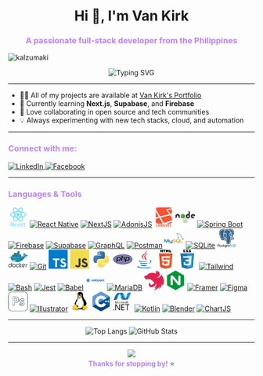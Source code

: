 <h1 align="center">Hi 👋, I'm Van Kirk</h1>
<h3 align="center" style="color:#b983ff;">A passionate full-stack developer from the Philippines</h3>

<p align="left">
  <img src="https://komarev.com/ghpvc/?username=kalzumaki&label=Profile%20views&color=8f5eff&style=flat" alt="kalzumaki" />
</p>

<p align="center">
  <img src="https://readme-typing-svg.demolab.com?font=Fira+Code&weight=500&pause=1200&color=B983FF&center=true&vCenter=true&width=450&lines=Full-stack+Developer;Open+Source+Enthusiast;Clean+Code+Advocate;Cloud+and+Mobile+Lover;Always+Learning+and+Building" alt="Typing SVG" />
</p>

---

- 👨‍💻 All of my projects are available at [Van Kirk's Portfolio](https://portfolio-bn2l.onrender.com/)
- 🌱 Currently learning **Next.js**, **Supabase**, and **Firebase**
- 🤝 Love collaborating in open source and tech communities
- 💡 Always experimenting with new tech stacks, cloud, and automation

---

<h3 align="left" style="color:#b983ff;">Connect with me:</h3>
<p align="left">
  <a href="https://linkedin.com/in/van-kirk-lumantas" target="blank">
    <img align="center" src="https://img.shields.io/badge/LinkedIn-%23795EFF?style=for-the-badge&logo=linkedin&logoColor=white" alt="LinkedIn" />
  </a>
  <a href="https://fb.com/kalzumaki.91" target="blank">
    <img align="center" src="https://img.shields.io/badge/Facebook-%238f5eff?style=for-the-badge&logo=facebook&logoColor=white" alt="Facebook" />
  </a>
</p>

---

<h3 align="left" style="color:#b983ff;">Languages & Tools</h3>

<p align="left">
  <!-- Main Stacks -->
  <a href="https://reactjs.org/" target="_blank"><img src="https://raw.githubusercontent.com/devicons/devicon/master/icons/react/react-original-wordmark.svg" width="40" alt="React" /></a>
  <a href="https://reactnative.dev/" target="_blank"><img src="https://reactnative.dev/img/header_logo.svg" width="40" alt="React Native" /></a>
  <a href="https://nextjs.org/" target="_blank"><img src="https://cdn.worldvectorlogo.com/logos/nextjs-2.svg" width="40" alt="NextJS" /></a>
  <a href="https://adonisjs.com/" target="_blank"><img src="https://avatars.githubusercontent.com/u/13810340?s=200&v=4" width="40" alt="AdonisJS" /></a>
  <a href="https://laravel.com/" target="_blank"><img src="https://raw.githubusercontent.com/devicons/devicon/master/icons/laravel/laravel-plain-wordmark.svg" width="40" alt="Laravel" /></a>
  <a href="https://nodejs.org/" target="_blank"><img src="https://raw.githubusercontent.com/devicons/devicon/master/icons/nodejs/nodejs-original-wordmark.svg" width="40" alt="NodeJS" /></a>
  <a href="https://spring.io/" target="_blank"><img src="https://www.vectorlogo.zone/logos/springio/springio-icon.svg" width="40" alt="Spring Boot" /></a>
  <a href="https://firebase.google.com/" target="_blank"><img src="https://www.vectorlogo.zone/logos/firebase/firebase-icon.svg" width="40" alt="Firebase" /></a>
  <a href="https://supabase.com/" target="_blank"><img src="https://avatars.githubusercontent.com/u/54469796?s=200&v=4" width="40" alt="Supabase" /></a>
  <a href="https://graphql.org/" target="_blank"><img src="https://www.vectorlogo.zone/logos/graphql/graphql-icon.svg" width="40" alt="GraphQL" /></a>
  <a href="https://www.postman.com/" target="_blank"><img src="https://www.vectorlogo.zone/logos/getpostman/getpostman-icon.svg" width="40" alt="Postman" /></a>
  <a href="https://www.mysql.com/" target="_blank"><img src="https://raw.githubusercontent.com/devicons/devicon/master/icons/mysql/mysql-original-wordmark.svg" width="40" alt="MySQL" /></a>
  <a href="https://www.sqlite.org/" target="_blank"><img src="https://www.vectorlogo.zone/logos/sqlite/sqlite-icon.svg" width="40" alt="SQLite" /></a>
  <a href="https://www.postgresql.org/" target="_blank"><img src="https://raw.githubusercontent.com/devicons/devicon/master/icons/postgresql/postgresql-original-wordmark.svg" width="40" alt="PostgreSQL" /></a>
  <a href="https://docker.com/" target="_blank"><img src="https://raw.githubusercontent.com/devicons/devicon/master/icons/docker/docker-original-wordmark.svg" width="40" alt="Docker" /></a>
  <a href="https://git-scm.com/" target="_blank"><img src="https://www.vectorlogo.zone/logos/git-scm/git-scm-icon.svg" width="40" alt="Git" /></a>
  <a href="https://www.typescriptlang.org/" target="_blank"><img src="https://raw.githubusercontent.com/devicons/devicon/master/icons/typescript/typescript-original.svg" width="40" alt="TypeScript" /></a>
  <a href="https://developer.mozilla.org/en-US/docs/Web/JavaScript" target="_blank"><img src="https://raw.githubusercontent.com/devicons/devicon/master/icons/javascript/javascript-original.svg" width="40" alt="JavaScript" /></a>
  <a href="https://www.python.org/" target="_blank"><img src="https://raw.githubusercontent.com/devicons/devicon/master/icons/python/python-original.svg" width="40" alt="Python" /></a>
  <a href="https://www.php.net/" target="_blank"><img src="https://raw.githubusercontent.com/devicons/devicon/master/icons/php/php-original.svg" width="40" alt="PHP" /></a>
  <a href="https://www.java.com/" target="_blank"><img src="https://raw.githubusercontent.com/devicons/devicon/master/icons/java/java-original.svg" width="40" alt="Java" /></a>
  <a href="https://www.w3.org/html/" target="_blank"><img src="https://raw.githubusercontent.com/devicons/devicon/master/icons/html5/html5-original-wordmark.svg" width="40" alt="HTML5" /></a>
  <a href="https://www.w3schools.com/css/" target="_blank"><img src="https://raw.githubusercontent.com/devicons/devicon/master/icons/css3/css3-original-wordmark.svg" width="40" alt="CSS3" /></a>
  <a href="https://tailwindcss.com/" target="_blank"><img src="https://www.vectorlogo.zone/logos/tailwindcss/tailwindcss-icon.svg" width="40" alt="Tailwind" /></a>
  <a href="https://bash.gnu.org/" target="_blank"><img src="https://www.vectorlogo.zone/logos/gnu_bash/gnu_bash-icon.svg" width="40" alt="Bash" /></a>
  <a href="https://jestjs.io/" target="_blank"><img src="https://www.vectorlogo.zone/logos/jestjsio/jestjsio-icon.svg" width="40" alt="Jest" /></a>
  <a href="https://babeljs.io/" target="_blank"><img src="https://www.vectorlogo.zone/logos/babeljs/babeljs-icon.svg" width="40" alt="Babel" /></a>
  <a href="https://webpack.js.org/" target="_blank"><img src="https://raw.githubusercontent.com/devicons/devicon/master/icons/webpack/webpack-original-wordmark.svg" width="40" alt="Webpack" /></a>
  <a href="https://mariadb.org/" target="_blank"><img src="https://www.vectorlogo.zone/logos/mariadb/mariadb-icon.svg" width="40" alt="MariaDB" /></a>
  <a href="https://nestjs.com/" target="_blank"><img src="https://raw.githubusercontent.com/devicons/devicon/master/icons/nestjs/nestjs-plain.svg" width="40" alt="NestJS" /></a>
  <a href="https://nginx.org/" target="_blank"><img src="https://raw.githubusercontent.com/devicons/devicon/master/icons/nginx/nginx-original.svg" width="40" alt="NGINX" /></a>
  <a href="https://framer.com/" target="_blank"><img src="https://www.vectorlogo.zone/logos/framer/framer-icon.svg" width="40" alt="Framer" /></a>
  <a href="https://figma.com/" target="_blank"><img src="https://www.vectorlogo.zone/logos/figma/figma-icon.svg" width="40" alt="Figma" /></a>
  <a href="https://www.photoshop.com/en" target="_blank"><img src="https://raw.githubusercontent.com/devicons/devicon/master/icons/photoshop/photoshop-line.svg" width="40" alt="Photoshop" /></a>
  <a href="https://www.adobe.com/in/products/illustrator.html" target="_blank"><img src="https://www.vectorlogo.zone/logos/adobe_illustrator/adobe_illustrator-icon.svg" width="40" alt="Illustrator" /></a>
  <a href="https://linux.org/" target="_blank"><img src="https://raw.githubusercontent.com/devicons/devicon/master/icons/linux/linux-original.svg" width="40" alt="Linux" /></a>
  <a href="https://www.cplusplus.com/" target="_blank"><img src="https://raw.githubusercontent.com/devicons/devicon/master/icons/cplusplus/cplusplus-original.svg" width="40" alt="C++" /></a>
  <a href="https://dotnet.microsoft.com/" target="_blank"><img src="https://raw.githubusercontent.com/devicons/devicon/master/icons/dot-net/dot-net-original-wordmark.svg" width="40" alt=".NET" /></a>
  <a href="https://kotlinlang.org/" target="_blank"><img src="https://www.vectorlogo.zone/logos/kotlinlang/kotlinlang-icon.svg" width="40" alt="Kotlin" /></a>
  <a href="https://blender.org/" target="_blank"><img src="https://download.blender.org/branding/community/blender_community_badge_white.svg" width="40" alt="Blender" /></a>
  <a href="https://www.chartjs.org/" target="_blank"><img src="https://www.chartjs.org/media/logo-title.svg" width="40" alt="ChartJS" /></a>
</p>

---

<p align="center">
  <img src="https://github-readme-stats.vercel.app/api/top-langs?username=kalzumaki&show_icons=true&locale=en&layout=compact&theme=radical" width="400" alt="Top Langs" />
  <img src="https://github-readme-stats.vercel.app/api?username=kalzumaki&show_icons=true&locale=en&theme=radical" width="400" alt="GitHub Stats" />
</p>

---

<p align="center">
  <img src="https://capsule-render.vercel.app/api?type=waving&color=8f5eff&height=90&section=footer"/>
  <br>
  <b style="color:#b983ff;">Thanks for stopping by!</b> ⭐️
</p>
